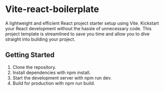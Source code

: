 # Vite-react-boilerplate

A lightweight and efficient React project starter setup using Vite. Kickstart your React development without the hassle of unnecessary code. This project template is streamlined to save you time and allow you to dive straight into building your project.

## Getting Started

1. Clone the repository.
2. Install dependencies with npm install.
3. Start the development server with npm run dev.
4. Build for production with npm run build.



